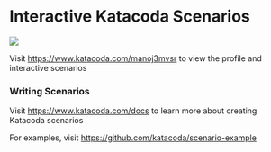 # Interactive Katacoda Scenarios

[![](http://shields.katacoda.com/katacoda/manoj3mvsr/count.svg)](https://www.katacoda.com/manoj3mvsr "Get your profile on Katacoda.com")

Visit https://www.katacoda.com/manoj3mvsr to view the profile and interactive scenarios

### Writing Scenarios
Visit https://www.katacoda.com/docs to learn more about creating Katacoda scenarios

For examples, visit https://github.com/katacoda/scenario-example
